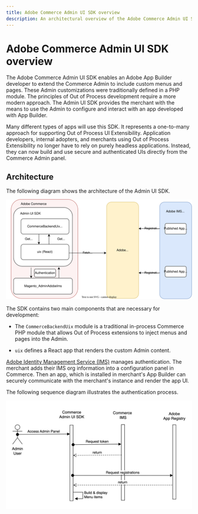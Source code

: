 ```yaml
---
title: Adobe Commerce Admin UI SDK overview
description: An architectural overview of the Adobe Commerce Admin UI SDK
---
```


# Adobe Commerce Admin UI SDK overview

The Adobe Commerce Admin UI SDK enables an Adobe App Builder developer to extend the Commerce Admin to include custom menus and pages. These Admin customizations were traditionally defined in a PHP module. The principles of Out of Process development require a more modern approach. The Admin UI SDK provides the merchant with the means to use the Admin to configure and interact with an app developed with App Builder.

Many different types of apps will use this SDK. It represents a one-to-many approach for supporting Out of Process UI Extensibility. Application developers, internal adopters, and merchants using Out of Process Extensibility no longer have to rely on purely headless applications. Instead, they can now build and use secure and authenticated UIs directly from the Commerce Admin panel.

## Architecture

The following diagram shows the architecture of the Admin UI SDK.

![Architecture](../_images/admin-ui-sdk-architecture.svg)

The SDK contains two main components that are necessary for development:

* The `CommerceBackendUix` module is a traditional in-process Commerce PHP module that allows Out of Process extensions to inject menus and pages into the Admin.

* `uix` defines a React app that renders the custom Admin content.

[Adobe Identity Management Service (IMS)](https://experienceleague.adobe.com/docs/commerce-admin/start/admin/ims/adobe-ims-integration-overview.html) manages authentication. The merchant adds their IMS org information into a configuration panel in Commerce. Then an app, which is installed in merchant's App Builder can securely communicate with the merchant's instance and render the app UI.

The following sequence diagram illustrates the authentication process.

![Sequence diagram](../_images/admin-ui-sequence-diagram.png)
